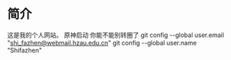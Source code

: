 # 简介

这是我的个人网站。
原神启动
你能不能别转圈了
  git config --global user.email "shi_fazhen@webmail.hzau.edu.cn"
  git config --global user.name "Shifazhen"
